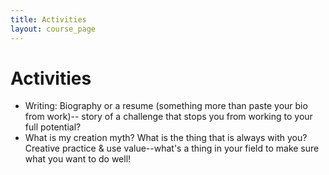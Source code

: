 ```yaml
---
title: Activities
layout: course_page
---
```

# Activities

- Writing: Biography or a resume (something more than paste your bio from work)-- story of a challenge that stops you from working to your full potential?
- What is my creation myth? What is the thing that is always with you? Creative practice & use value--what's a thing in your field to make sure what you want to do well! 
